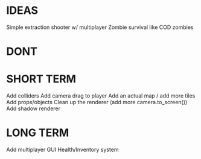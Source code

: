 # IDEAS

Simple extraction shooter w/ multiplayer
Zombie survival like COD zombies

# DONT


# SHORT TERM
Add colliders
Add camera drag to player
Add an actual map / add more tiles
Add props/objects
Clean up the renderer (add more camera.to_screen())
Add shadow renderer

# LONG TERM
Add multiplayer
GUI
Health/Inventory system

```rust

```